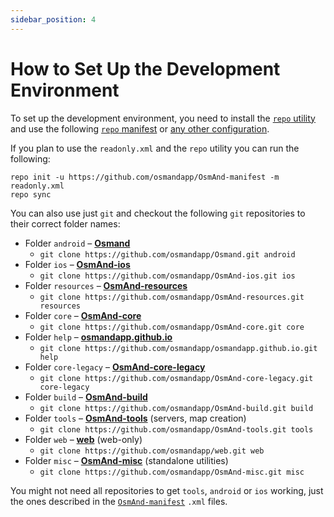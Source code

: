 ```yaml
---
sidebar_position: 4
---
```


# How to Set Up the Development Environment


To set up the development environment, you need to install the [`repo` utility](https://source.android.com/setup/develop#repo) and use the following [`repo` manifest](https://github.com/osmandapp/OsmAnd-manifest/blob/master/readonly.xml) or [any other configuration](https://github.com/osmandapp/OsmAnd-manifest).


If you plan to use the `readonly.xml` and the `repo` utility you can run the following:

```
repo init -u https://github.com/osmandapp/OsmAnd-manifest -m readonly.xml
repo sync
```

You can also use just `git` and checkout the following `git` repositories to their correct folder names:
* Folder `android` – **[Osmand](https://github.com/osmandapp/Osmand.git)**
    * ```git clone https://github.com/osmandapp/Osmand.git android```
* Folder `ios` – **[OsmAnd-ios](https://github.com/osmandapp/OsmAnd-ios.git)**
    * ```git clone https://github.com/osmandapp/OsmAnd-ios.git ios```
* Folder `resources` – **[OsmAnd-resources](https://github.com/osmandapp/OsmAnd-resources.git)**
    * ```git clone https://github.com/osmandapp/OsmAnd-resources.git resources```
* Folder `core` – **[OsmAnd-core](https://github.com/osmandapp/OsmAnd-core.git)**
    * ```git clone https://github.com/osmandapp/OsmAnd-core.git core```
* Folder `help` – **[osmandapp.github.io](https://github.com/osmandapp/osmandapp.github.io.git)** 
    * ```git clone https://github.com/osmandapp/osmandapp.github.io.git help```
* Folder `core-legacy` – **[OsmAnd-core-legacy](https://github.com/osmandapp/OsmAnd-core-legacy.git)** 
    * ```git clone https://github.com/osmandapp/OsmAnd-core-legacy.git core-legacy```
* Folder `build` – **[OsmAnd-build](https://github.com/osmandapp/OsmAnd-build.git)**
    * ```git clone https://github.com/osmandapp/OsmAnd-build.git build```
* Folder `tools` – **[OsmAnd-tools](https://github.com/osmandapp/OsmAnd-tools.git)** (servers, map creation)
    * ```git clone https://github.com/osmandapp/OsmAnd-tools.git tools```
* Folder `web` – **[web](https://github.com/osmandapp/web.git)** (web-only)
    * ```git clone https://github.com/osmandapp/web.git web```
* Folder `misc` – **[OsmAnd-misc](https://github.com/osmandapp/OsmAnd-misc.git)** (standalone utilities)
    * ```git clone https://github.com/osmandapp/OsmAnd-misc.git misc```


You might not need all repositories to get `tools`, `android` or `ios` working, just the ones described in the [`OsmAnd-manifest`](https://github.com/osmandapp/OsmAnd-manifest) `.xml` files.
